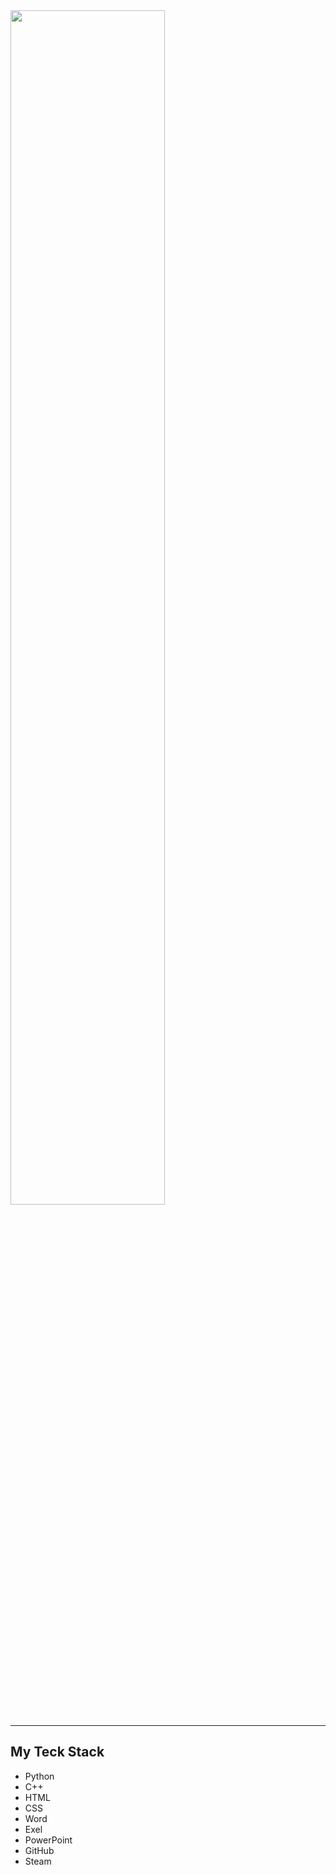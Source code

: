 <img src="https://readme-typing-svg.demolab.com?font=Inconsolata&size=70&duration=4000&pause=300&color=F8F9FA&center=true&multiline=true&repeat=false&random=false&height=240&lines=Hello,+I'm+Moskvin+Ivan;I'm+a+first+year+student+Irkutsk+State+University" width="70%" />
<hr>

## My Teck Stack

- Python
- C++
- HTML
- CSS
- Word
- Exel
- PowerPoint
- GitHub
- Steam
